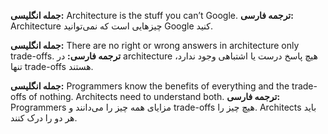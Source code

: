**جمله انگلیسی:** Architecture is the stuff you can’t Google.
 **ترجمه فارسی:** Architecture چیزهایی است که نمی‌توانید Google کنید.

**جمله انگلیسی:** There are no right or wrong answers in architecture only trade-offs.
 **ترجمه فارسی:** در architecture هیچ پاسخ درست یا اشتباهی وجود ندارد، تنها trade-offs هستند.

**جمله انگلیسی:** Programmers know the benefits of everything and the trade-offs of nothing. Architects need to understand both.
 **ترجمه فارسی:** Programmers مزایای همه چیز را می‌دانند و trade-offs هیچ چیز را. Architects باید هر دو را درک کنند.